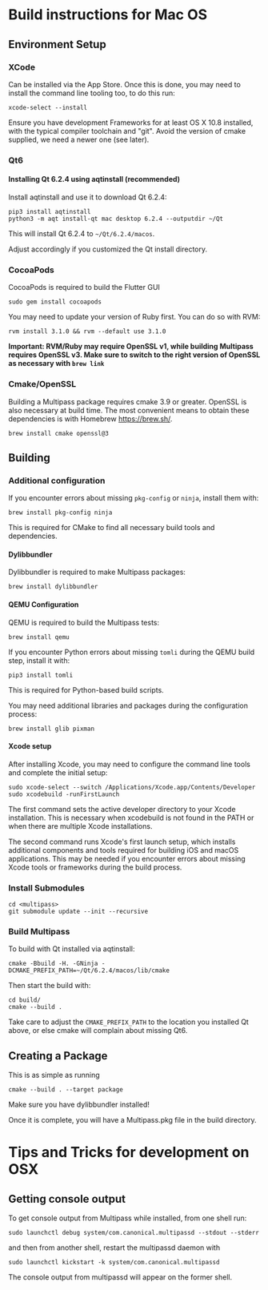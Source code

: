Build instructions for Mac OS
=============================

Environment Setup
-----------------

### XCode

Can be installed via the App Store. Once this is done, you may need to install the command line tooling too, to do this
run:

    xcode-select --install

Ensure you have development Frameworks for at least OS X 10.8 installed, with the typical compiler toolchain and "git".
Avoid the version of cmake supplied, we need a newer one (see later).

### Qt6

#### Installing Qt 6.2.4 using aqtinstall (recommended)

Install aqtinstall and use it to download Qt 6.2.4:

    pip3 install aqtinstall
    python3 -m aqt install-qt mac desktop 6.2.4 --outputdir ~/Qt

This will install Qt 6.2.4 to `~/Qt/6.2.4/macos`.

Adjust accordingly if you customized the Qt install directory.

### CocoaPods

CocoaPods is required to build the Flutter GUI

    sudo gem install cocoapods

You may need to update your version of Ruby first. You can do so with RVM:

    rvm install 3.1.0 && rvm --default use 3.1.0

**Important: RVM/Ruby may require OpenSSL v1, while building Multipass requires OpenSSL v3. Make sure to switch to the right version of OpenSSL as necessary with `brew link`**

### Cmake/OpenSSL

Building a Multipass package requires cmake 3.9 or greater. OpenSSL is also necessary at build time. The most convenient
means to obtain these dependencies is with Homebrew <https://brew.sh/>.

    brew install cmake openssl@3

Building
---------------------------------------

### Additional configuration

If you encounter errors about missing `pkg-config` or `ninja`, install them with:

    brew install pkg-config ninja

This is required for CMake to find all necessary build tools and dependencies.

#### Dylibbundler

Dylibbundler is required to make Multipass packages:

    brew install dylibbundler

#### QEMU Configuration

QEMU is required to build the Multipass tests:

    brew install qemu

If you encounter Python errors about missing `tomli` during the QEMU build step, install it with:

    pip3 install tomli

This is required for Python-based build scripts.

You may need additional libraries and packages during the configuration process:

    brew install glib pixman

#### Xcode setup

After installing Xcode, you may need to configure the command line tools and complete the initial setup:

    sudo xcode-select --switch /Applications/Xcode.app/Contents/Developer
    sudo xcodebuild -runFirstLaunch

The first command sets the active developer directory to your Xcode installation. This is necessary when xcodebuild is not found in the PATH or when there are multiple Xcode installations.

The second command runs Xcode's first launch setup, which installs additional components and tools required for building iOS and macOS applications. This may be needed if you encounter errors about missing Xcode tools or frameworks during the build process.

### Install Submodules

    cd <multipass>
    git submodule update --init --recursive

### Build Multipass

To build with Qt installed via aqtinstall:

    cmake -Bbuild -H. -GNinja -DCMAKE_PREFIX_PATH=~/Qt/6.2.4/macos/lib/cmake

Then start the build with:

    cd build/
    cmake --build .

Take care to adjust the `CMAKE_PREFIX_PATH` to the location you installed Qt above, or else cmake will complain about
missing Qt6.

Creating a Package
------------------
This is as simple as running

    cmake --build . --target package

Make sure you have dylibbundler installed!

Once it is complete, you will have a Multipass.pkg file in the build directory.


Tips and Tricks for development on OSX
======================================

Getting console output
----------------------
To get console output from Multipass while installed, from one shell run:

    sudo launchctl debug system/com.canonical.multipassd --stdout --stderr

and then from another shell, restart the multipassd daemon with

    sudo launchctl kickstart -k system/com.canonical.multipassd

The console output from multipassd will appear on the former shell.
